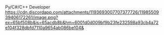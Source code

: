 Py/C#/C++ Developer
https://cdn.discordapp.com/attachments/1193693007707377726/1198550939406172261/image.png?ex=65bf508b&is=65acdb8b&hm=6001d0d009bf9b23fe232598a93cb4a72e104f328dbfd7110a9654ab086be104&

